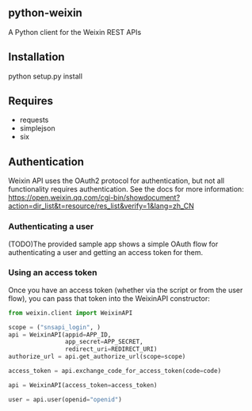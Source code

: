 python-weixin
-----
A Python client for the Weixin REST APIs

Installation
-----
python setup.py install

Requires
-----
* requests
* simplejson
* six


Authentication
-----
Weixin API uses the OAuth2 protocol for authentication, but not all functionality requires authentication.
See the docs for more information: https://open.weixin.qq.com/cgi-bin/showdocument?action=dir_list&t=resource/res_list&verify=1&lang=zh_CN


### Authenticating a user
(TODO)The provided sample app shows a simple OAuth flow for authenticating a user and getting an access token for them.


### Using an access token
Once you have an access token (whether via the script or from the user flow), you can  pass that token into the WeixinAPI constructor:

``` python
from weixin.client import WeixinAPI

scope = ("snsapi_login", )
api = WeixinAPI(appid=APP_ID,
                app_secret=APP_SECRET,
                redirect_uri=REDIRECT_URI)
authorize_url = api.get_authorize_url(scope=scope)

access_token = api.exchange_code_for_access_token(code=code)

api = WeixinAPI(access_token=access_token)

user = api.user(openid="openid")
```

